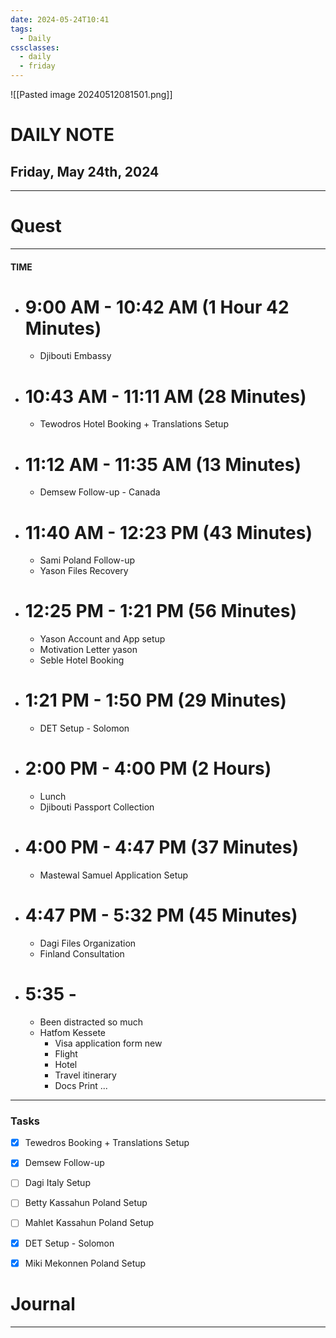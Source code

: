 ```yaml
---
date: 2024-05-24T10:41
tags:
  - Daily
cssclasses:
  - daily
  - friday
---
```

![[Pasted image 20240512081501.png]]
# DAILY NOTE
## Friday, May 24th, 2024
***
# Quest
---
#### TIME
- # 9:00 AM - 10:42 AM (1 Hour 42 Minutes)
	- Djibouti Embassy

- # 10:43 AM - 11:11 AM (28 Minutes)
	- Tewodros Hotel Booking + Translations Setup

- # 11:12 AM - 11:35 AM (13 Minutes)
	- Demsew Follow-up - Canada

- # 11:40 AM - 12:23 PM (43 Minutes)
	- Sami Poland Follow-up
	- Yason Files Recovery

- # 12:25 PM - 1:21 PM (56 Minutes)
	- Yason Account and App setup
	- Motivation Letter yason
	- Seble Hotel Booking

- # 1:21 PM - 1:50 PM (29 Minutes)
	- DET Setup - Solomon

- # 2:00 PM - 4:00 PM (2 Hours)
	- Lunch
	- Djibouti Passport Collection

- # 4:00 PM - 4:47 PM (37 Minutes)
	- Mastewal Samuel Application Setup

- # 4:47 PM - 5:32 PM (45 Minutes)
	- Dagi Files Organization
	- Finland Consultation

- # 5:35 - 
	- Been distracted so much
	- Hatfom Kessete
		- Visa application form new
		- Flight 
		- Hotel
		- Travel itinerary
		- Docs Print
...
***
### Tasks
- [x] Tewedros Booking + Translations Setup
- [x] Demsew Follow-up
- [ ] Dagi Italy Setup
- [ ] Betty Kassahun Poland Setup
- [ ] Mahlet Kassahun Poland Setup
- [x] DET Setup - Solomon
- [x] Miki Mekonnen Poland Setup





# Journal
---
